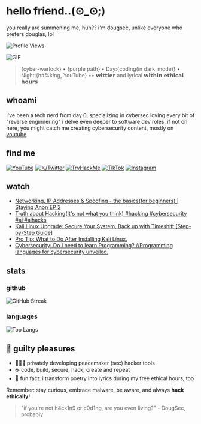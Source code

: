 # hello friend..(⊙_⊙;)
you really are summoning me, huh?? i'm dougsec, unlike everyone who prefers douglas, lol

![Profile Views](https://komarev.com/ghpvc/?username=douglascybersec&color=blueviolet)

![GIF](https://raw.githubusercontent.com/douglascybersec/dougsec/root/i_live_for_code.gif)


> {cyber-warlock} • {purple path} • Day:{coding(in dark_mode)} • Night:{h#%k!ng, YouTube} •• 𝘄𝗶𝘁𝘁𝗶𝗲𝗿 and lyrical 𝘄𝗶𝘁𝗵𝗶𝗻 𝗲𝘁𝗵𝗶𝗰𝗮𝗹 𝗵𝗼𝘂𝗿𝘀

## whoami
i've been a tech nerd from day 0, specializing in cybersec loving every bit of "reverse enginnering" i delve even deeper to software dev roles. if not on here, you might catch me creating cybersecurity content, mostly on [youtube](https://www.youtube.com/@douglascybersec)

## find me
[![YouTube](https://img.shields.io/badge/YouTube-%23FF0000.svg?style=for-the-badge&logo=YouTube&logoColor=white)](https://www.youtube.com/@douglascybersec)
[![𝕏/Twitter](https://img.shields.io/badge/Twitter-%231DA1F2.svg?style=for-the-badge&logo=Twitter&logoColor=white)](https://twitter.com/douglascybersec)
[![TryHackMe](https://img.shields.io/badge/TryHackMe-%23212C42.svg?style=for-the-badge&logo=TryHackMe&logoColor=white)](https://tryhackme.com/p/D0ugS3c0p5)
[![TikTok](https://img.shields.io/badge/TikTok-%23000000.svg?style=for-the-badge&logo=TikTok&logoColor=white)](https://www.tiktok.com/@douglascybersec)
[![Instagram](https://img.shields.io/badge/Instagram-%23E4405F.svg?style=for-the-badge&logo=Instagram&logoColor=white)](https://instagram.com/douglascybersec)


## watch

<!-- YOUTUBE-VIDEOS-LIST:START -->
- [Networking, IP Addresses &amp; Spoofing - the basics&lpar;for beginners&rpar; | Staying Anon EP 2](https://www.youtube.com/watch?v=Ix67YzkeiJg)
- [Truth about Hacking&lpar;It&#39;s not what you think&rpar; #hacking #cybersecurity #ai #aihacks](https://www.youtube.com/watch?v=p7E3eCIOktY)
- [Kali Linux Upgrade: Secure Your System, Back up with Timeshift [Step-by-Step Guide]](https://www.youtube.com/watch?v=19pD1DGB0dk)
- [Pro Tip: What to Do After Installing Kali Linux.](https://www.youtube.com/watch?v=Vos7DCTqvSM)
- [Cybersecurity: Do I need to learn Programming? //Programming languages for cybersecurity unveiled.](https://www.youtube.com/watch?v=JvutduJyXqc)<!-- YOUTUBE-VIDEOS-LIST:END -->


## stats
### github
![GitHub Streak](https://github-readme-streak-stats.herokuapp.com/?user=douglascybersec&theme=radical)


### languages
![Top Langs](https://github-readme-stats.vercel.app/api/top-langs/?username=douglascybersec&layout=compact&theme=radical&count_private=true&include_all_commits=true)


## 🎵 guilty pleasures
- 👨🏾‍💻 privately developing peacemaker (sec) hacker tools
- ☕ code, build, secure, hack, create and repeat
- 🎸 fun fact: i transform poetry into lyrics during my free ethical hours, too

Remember: stay curious, embrace malware, be aware, and always **hack ethically!**

> "if you're not h4ck1n9 or c0d1ng, are you even living?" - DougSec, probably
